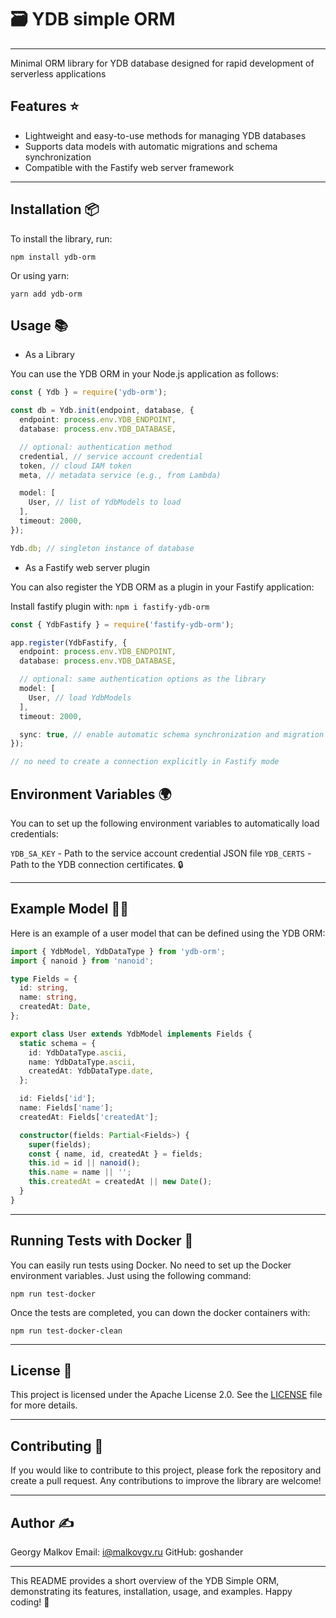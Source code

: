 # 🗃️ YDB simple ORM

---

Minimal ORM library for YDB database designed for rapid development of serverless applications

## Features ⭐
- Lightweight and easy-to-use methods for managing YDB databases
- Supports data models with automatic migrations and schema synchronization
- Compatible with the Fastify web server framework

---

## Installation 📦
To install the library, run:

`npm install ydb-orm`

Or using yarn:

`yarn add ydb-orm`

## Usage 📚

- As a Library

You can use the YDB ORM in your Node.js application as follows:

```ts
const { Ydb } = require('ydb-orm');

const db = Ydb.init(endpoint, database, {
  endpoint: process.env.YDB_ENDPOINT,
  database: process.env.YDB_DATABASE,

  // optional: authentication method
  credential, // service account credential
  token, // cloud IAM token
  meta, // metadata service (e.g., from Lambda)

  model: [
    User, // list of YdbModels to load
  ],
  timeout: 2000,
});

Ydb.db; // singleton instance of database
```

- As a Fastify web server plugin

You can also register the YDB ORM as a plugin in your Fastify application:

Install fastify plugin with: `npm i fastify-ydb-orm`

```ts
const { YdbFastify } = require('fastify-ydb-orm');

app.register(YdbFastify, {
  endpoint: process.env.YDB_ENDPOINT,
  database: process.env.YDB_DATABASE,

  // optional: same authentication options as the library
  model: [
    User, // load YdbModels
  ],
  timeout: 2000,

  sync: true, // enable automatic schema synchronization and migration
});

// no need to create a connection explicitly in Fastify mode
```


## Environment Variables 🌍

You can to set up the following environment variables to automatically load credentials:

`YDB_SA_KEY` - Path to the service account credential JSON file
`YDB_CERTS` - Path to the YDB connection certificates. 🔒

---

## Example Model 🧑‍💻

Here is an example of a user model that can be defined using the YDB ORM:

```ts
import { YdbModel, YdbDataType } from 'ydb-orm';
import { nanoid } from 'nanoid';

type Fields = {
  id: string,
  name: string,
  createdAt: Date,
};

export class User extends YdbModel implements Fields {
  static schema = {
    id: YdbDataType.ascii,
    name: YdbDataType.ascii,
    createdAt: YdbDataType.date,
  };

  id: Fields['id'];
  name: Fields['name'];
  createdAt: Fields['createdAt'];

  constructor(fields: Partial<Fields>) {
    super(fields);
    const { name, id, createdAt } = fields;
    this.id = id || nanoid();
    this.name = name || '';
    this.createdAt = createdAt || new Date();
  }
}
```

---

## Running Tests with Docker 🐳

You can easily run tests using Docker. No need to set up the Docker environment variables. Just using the following command:

`npm run test-docker`

Once the tests are completed, you can down the docker containers with:

`npm run test-docker-clean`

---

## License 📜

This project is licensed under the Apache License 2.0. See the [LICENSE](./LICENSE) file for more details.

---

## Contributing 🤝

If you would like to contribute to this project, please fork the repository and create a pull request. Any contributions to improve the library are welcome!

---

## Author ✍️

Georgy Malkov
Email: i@malkovgv.ru
GitHub: goshander

---

This README provides a short overview of the YDB Simple ORM, demonstrating its features, installation, usage, and examples. Happy coding! 🎉